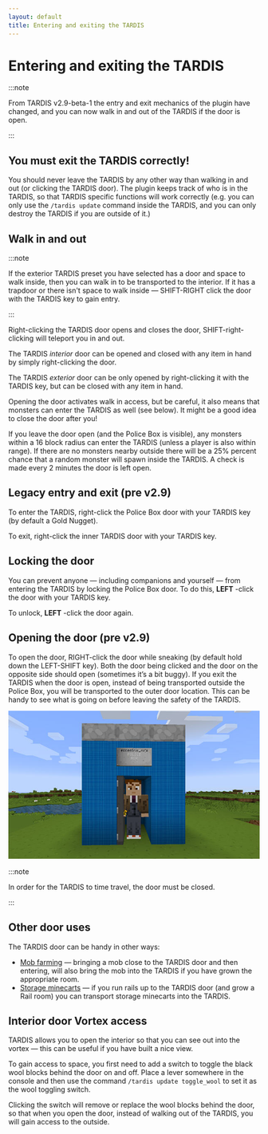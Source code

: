 ```yaml
---
layout: default
title: Entering and exiting the TARDIS
---
```


# Entering and exiting the TARDIS

:::note

From TARDIS v2.9-beta-1 the entry and exit mechanics of the plugin have changed, and you can now walk in and
out of the TARDIS if the door is open.

:::

## You must exit the TARDIS correctly!

You should never leave the TARDIS by any other way than walking in and out (or clicking the TARDIS door). The plugin
keeps track of who is in the TARDIS, so that TARDIS specific functions will work correctly (e.g. you can only use the
`/tardis update` command inside the TARDIS, and you can only destroy the TARDIS if you are outside of it.)

## Walk in and out

:::note

If the exterior TARDIS preset you have selected has a door and space to walk inside, then you can walk in to
be transported to the interior. If it has a trapdoor or there isn't space to walk inside — SHIFT-RIGHT click the door
with the TARDIS key to gain entry.

:::

Right-clicking the TARDIS door opens and closes the door, SHIFT-right-clicking will teleport you in and out.

The TARDIS _interior_ door can be opened and closed with any item in hand by simply right-clicking the door.

The TARDIS _exterior_ door can be only opened by right-clicking it with the TARDIS key, but can be closed with any item
in hand.

<a id="leaving-the-door-open"></a>

Opening the door activates walk in access, but be careful, it also means that monsters can enter the TARDIS as well (see
below). It might be a good idea to close the door after you!

If you leave the door open (and the Police Box is visible), any monsters within a 16 block radius can enter the TARDIS
(unless a player is also within range). If there are no monsters nearby outside there will be a 25% percent chance that
a random monster will spawn inside the TARDIS. A check is made every 2 minutes the door is left open.

## Legacy entry and exit (pre v2.9)

To enter the TARDIS, right-click the Police Box door with your TARDIS key (by default a Gold Nugget).

To exit, right-click the inner TARDIS door with your TARDIS key.

## Locking the door

You can prevent anyone — including companions and yourself — from entering the TARDIS by locking the Police Box door. To
do this, **LEFT** -click the door with your TARDIS key.

To unlock, **LEFT** -click the door again.

## Opening the door (pre v2.9)

To open the door, RIGHT-click the door while sneaking (by default hold down the LEFT-SHIFT key). Both the door being
clicked and the door on the opposite side should open (sometimes it’s a bit buggy). If you exit the TARDIS when the door
is open, instead of being transported outside the Police Box, you will be transported to the outer door location. This
can be handy to see what is going on before leaving the safety of the TARDIS.

![TP to door](/images/docs/tp-to-door.jpg)

:::note

In order for the TARDIS to time travel, the door must be closed.

:::

## Other door uses

The TARDIS door can be handy in other ways:

- [Mob farming](farming) — bringing a mob close to the TARDIS door and then entering, will also bring the mob into
  the TARDIS if you have grown the appropriate room.
- [Storage minecarts](rail-room) — if you run rails up to the TARDIS door (and grow a Rail room) you can transport
  storage minecarts into the TARDIS.

## Interior door Vortex access

TARDIS allows you to open the interior so that you can see out into the vortex — this can be useful if you have
built a nice view.

To gain access to space, you first need to add a switch to toggle the black wool blocks behind the door on and off.
Place a lever somewhere in the console and then use the command `/tardis update toggle_wool` to set it as the wool
toggling switch.

Clicking the switch will remove or replace the wool blocks behind the door, so that when you open the door, instead of
walking out of the TARDIS, you will gain access to the outside.
